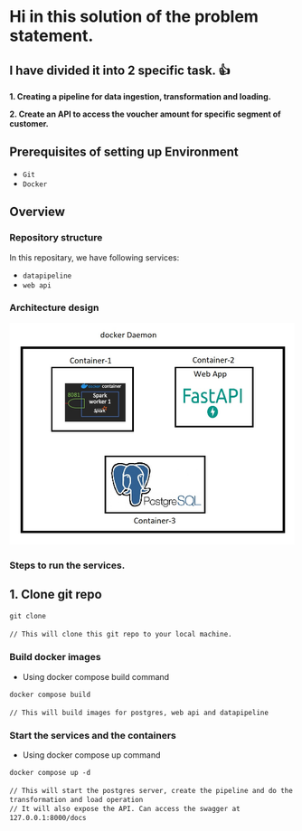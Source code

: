 # Hi in this solution of the problem statement.
## I have divided it into 2 specific task. :+1:



**1. Creating a pipeline for data ingestion, transformation and loading.**

**2. Create an API to access the voucher amount for specific segment of customer.**



## Prerequisites of setting up Environment
- `Git`
- `Docker`

## Overview

### Repository structure

In this repositary, we have following services: 

- `datapipeline`
- `web api`

### Architecture design

![Design](https://github.com/arpitabhi/assignment/blob/main/architecture.jpg/)

### Steps to run the services.

## 1. Clone git repo
```ssh
git clone 

// This will clone this git repo to your local machine.
```

### Build docker images
* Using docker compose build command
```ssh
docker compose build

// This will build images for postgres, web api and datapipeline
```

### Start the services and the containers
* Using docker compose up command
```ssh
docker compose up -d

// This will start the postgres server, create the pipeline and do the transformation and load operation
// It will also expose the API. Can access the swagger at 127.0.0.1:8000/docs
```









